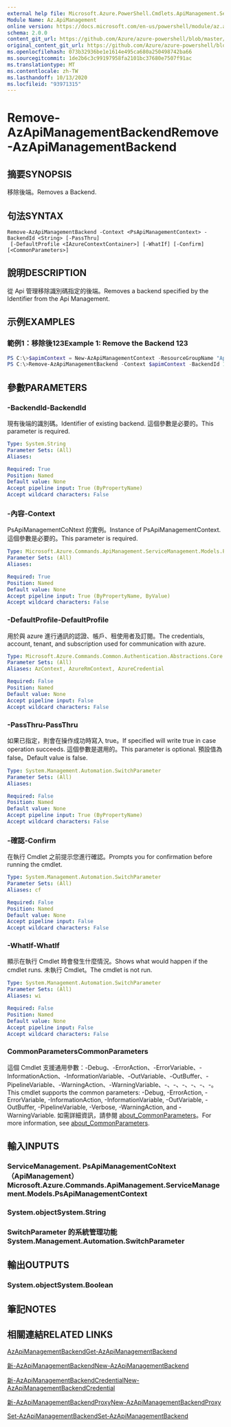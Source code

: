 ```yaml
---
external help file: Microsoft.Azure.PowerShell.Cmdlets.ApiManagement.ServiceManagement.dll-Help.xml
Module Name: Az.ApiManagement
online version: https://docs.microsoft.com/en-us/powershell/module/az.apimanagement/remove-azapimanagementbackend
schema: 2.0.0
content_git_url: https://github.com/Azure/azure-powershell/blob/master/src/ApiManagement/ApiManagement/help/Remove-AzApiManagementBackend.md
original_content_git_url: https://github.com/Azure/azure-powershell/blob/master/src/ApiManagement/ApiManagement/help/Remove-AzApiManagementBackend.md
ms.openlocfilehash: 073b32936be1e1614e495ca680a250498742ba66
ms.sourcegitcommit: 1de2b6c3c99197958fa2101bc37680e7507f91ac
ms.translationtype: MT
ms.contentlocale: zh-TW
ms.lasthandoff: 10/13/2020
ms.locfileid: "93971315"
---
```

# <span data-ttu-id="15cf7-101">Remove-AzApiManagementBackend</span><span class="sxs-lookup"><span data-stu-id="15cf7-101">Remove-AzApiManagementBackend</span></span>

## <span data-ttu-id="15cf7-102">摘要</span><span class="sxs-lookup"><span data-stu-id="15cf7-102">SYNOPSIS</span></span>
<span data-ttu-id="15cf7-103">移除後端。</span><span class="sxs-lookup"><span data-stu-id="15cf7-103">Removes a Backend.</span></span>

## <span data-ttu-id="15cf7-104">句法</span><span class="sxs-lookup"><span data-stu-id="15cf7-104">SYNTAX</span></span>

```
Remove-AzApiManagementBackend -Context <PsApiManagementContext> -BackendId <String> [-PassThru]
 [-DefaultProfile <IAzureContextContainer>] [-WhatIf] [-Confirm] [<CommonParameters>]
```

## <span data-ttu-id="15cf7-105">說明</span><span class="sxs-lookup"><span data-stu-id="15cf7-105">DESCRIPTION</span></span>
<span data-ttu-id="15cf7-106">從 Api 管理移除識別碼指定的後端。</span><span class="sxs-lookup"><span data-stu-id="15cf7-106">Removes a backend specified by the Identifier from the Api Management.</span></span>

## <span data-ttu-id="15cf7-107">示例</span><span class="sxs-lookup"><span data-stu-id="15cf7-107">EXAMPLES</span></span>

### <span data-ttu-id="15cf7-108">範例1：移除後123</span><span class="sxs-lookup"><span data-stu-id="15cf7-108">Example 1: Remove the Backend 123</span></span>
```powershell
PS C:\>$apimContext = New-AzApiManagementContext -ResourceGroupName "Api-Default-WestUS" -ServiceName "contoso"
PS C:\>Remove-AzApiManagementBackend -Context $apimContext -BackendId 123 -PassThru
```

## <span data-ttu-id="15cf7-109">參數</span><span class="sxs-lookup"><span data-stu-id="15cf7-109">PARAMETERS</span></span>

### <span data-ttu-id="15cf7-110">-BackendId</span><span class="sxs-lookup"><span data-stu-id="15cf7-110">-BackendId</span></span>
<span data-ttu-id="15cf7-111">現有後端的識別碼。</span><span class="sxs-lookup"><span data-stu-id="15cf7-111">Identifier of existing backend.</span></span>
<span data-ttu-id="15cf7-112">這個參數是必要的。</span><span class="sxs-lookup"><span data-stu-id="15cf7-112">This parameter is required.</span></span>

```yaml
Type: System.String
Parameter Sets: (All)
Aliases:

Required: True
Position: Named
Default value: None
Accept pipeline input: True (ByPropertyName)
Accept wildcard characters: False
```

### <span data-ttu-id="15cf7-113">-內容</span><span class="sxs-lookup"><span data-stu-id="15cf7-113">-Context</span></span>
<span data-ttu-id="15cf7-114">PsApiManagementCoNtext 的實例。</span><span class="sxs-lookup"><span data-stu-id="15cf7-114">Instance of PsApiManagementContext.</span></span>
<span data-ttu-id="15cf7-115">這個參數是必要的。</span><span class="sxs-lookup"><span data-stu-id="15cf7-115">This parameter is required.</span></span>

```yaml
Type: Microsoft.Azure.Commands.ApiManagement.ServiceManagement.Models.PsApiManagementContext
Parameter Sets: (All)
Aliases:

Required: True
Position: Named
Default value: None
Accept pipeline input: True (ByPropertyName, ByValue)
Accept wildcard characters: False
```

### <span data-ttu-id="15cf7-116">-DefaultProfile</span><span class="sxs-lookup"><span data-stu-id="15cf7-116">-DefaultProfile</span></span>
<span data-ttu-id="15cf7-117">用於與 azure 進行通訊的認證、帳戶、租使用者及訂閱。</span><span class="sxs-lookup"><span data-stu-id="15cf7-117">The credentials, account, tenant, and subscription used for communication with azure.</span></span>

```yaml
Type: Microsoft.Azure.Commands.Common.Authentication.Abstractions.Core.IAzureContextContainer
Parameter Sets: (All)
Aliases: AzContext, AzureRmContext, AzureCredential

Required: False
Position: Named
Default value: None
Accept pipeline input: False
Accept wildcard characters: False
```

### <span data-ttu-id="15cf7-118">-PassThru</span><span class="sxs-lookup"><span data-stu-id="15cf7-118">-PassThru</span></span>
<span data-ttu-id="15cf7-119">如果已指定，則會在操作成功時寫入 true。</span><span class="sxs-lookup"><span data-stu-id="15cf7-119">If specified will write true in case operation succeeds.</span></span>
<span data-ttu-id="15cf7-120">這個參數是選用的。</span><span class="sxs-lookup"><span data-stu-id="15cf7-120">This parameter is optional.</span></span>
<span data-ttu-id="15cf7-121">預設值為 false。</span><span class="sxs-lookup"><span data-stu-id="15cf7-121">Default value is false.</span></span>

```yaml
Type: System.Management.Automation.SwitchParameter
Parameter Sets: (All)
Aliases:

Required: False
Position: Named
Default value: None
Accept pipeline input: True (ByPropertyName)
Accept wildcard characters: False
```

### <span data-ttu-id="15cf7-122">-確認</span><span class="sxs-lookup"><span data-stu-id="15cf7-122">-Confirm</span></span>
<span data-ttu-id="15cf7-123">在執行 Cmdlet 之前提示您進行確認。</span><span class="sxs-lookup"><span data-stu-id="15cf7-123">Prompts you for confirmation before running the cmdlet.</span></span>

```yaml
Type: System.Management.Automation.SwitchParameter
Parameter Sets: (All)
Aliases: cf

Required: False
Position: Named
Default value: None
Accept pipeline input: False
Accept wildcard characters: False
```

### <span data-ttu-id="15cf7-124">-WhatIf</span><span class="sxs-lookup"><span data-stu-id="15cf7-124">-WhatIf</span></span>
<span data-ttu-id="15cf7-125">顯示在執行 Cmdlet 時會發生什麼情況。</span><span class="sxs-lookup"><span data-stu-id="15cf7-125">Shows what would happen if the cmdlet runs.</span></span> <span data-ttu-id="15cf7-126">未執行 Cmdlet。</span><span class="sxs-lookup"><span data-stu-id="15cf7-126">The cmdlet is not run.</span></span>

```yaml
Type: System.Management.Automation.SwitchParameter
Parameter Sets: (All)
Aliases: wi

Required: False
Position: Named
Default value: None
Accept pipeline input: False
Accept wildcard characters: False
```

### <span data-ttu-id="15cf7-127">CommonParameters</span><span class="sxs-lookup"><span data-stu-id="15cf7-127">CommonParameters</span></span>
<span data-ttu-id="15cf7-128">這個 Cmdlet 支援通用參數：-Debug、-ErrorAction、-ErrorVariable、-InformationAction、-InformationVariable、-OutVariable、-OutBuffer、-PipelineVariable、-WarningAction、-WarningVariable、-、-、-、-、-、-。</span><span class="sxs-lookup"><span data-stu-id="15cf7-128">This cmdlet supports the common parameters: -Debug, -ErrorAction, -ErrorVariable, -InformationAction, -InformationVariable, -OutVariable, -OutBuffer, -PipelineVariable, -Verbose, -WarningAction, and -WarningVariable.</span></span> <span data-ttu-id="15cf7-129">如需詳細資訊，請參閱 [about_CommonParameters](http://go.microsoft.com/fwlink/?LinkID=113216)。</span><span class="sxs-lookup"><span data-stu-id="15cf7-129">For more information, see [about_CommonParameters](http://go.microsoft.com/fwlink/?LinkID=113216).</span></span>

## <span data-ttu-id="15cf7-130">輸入</span><span class="sxs-lookup"><span data-stu-id="15cf7-130">INPUTS</span></span>

### <span data-ttu-id="15cf7-131">ServiceManagement. PsApiManagementCoNtext （ApiManagement）</span><span class="sxs-lookup"><span data-stu-id="15cf7-131">Microsoft.Azure.Commands.ApiManagement.ServiceManagement.Models.PsApiManagementContext</span></span>

### <span data-ttu-id="15cf7-132">System.object</span><span class="sxs-lookup"><span data-stu-id="15cf7-132">System.String</span></span>

### <span data-ttu-id="15cf7-133">SwitchParameter 的系統管理功能</span><span class="sxs-lookup"><span data-stu-id="15cf7-133">System.Management.Automation.SwitchParameter</span></span>

## <span data-ttu-id="15cf7-134">輸出</span><span class="sxs-lookup"><span data-stu-id="15cf7-134">OUTPUTS</span></span>

### <span data-ttu-id="15cf7-135">System.object</span><span class="sxs-lookup"><span data-stu-id="15cf7-135">System.Boolean</span></span>

## <span data-ttu-id="15cf7-136">筆記</span><span class="sxs-lookup"><span data-stu-id="15cf7-136">NOTES</span></span>

## <span data-ttu-id="15cf7-137">相關連結</span><span class="sxs-lookup"><span data-stu-id="15cf7-137">RELATED LINKS</span></span>

[<span data-ttu-id="15cf7-138">AzApiManagementBackend</span><span class="sxs-lookup"><span data-stu-id="15cf7-138">Get-AzApiManagementBackend</span></span>](./Get-AzApiManagementBackend.md)

[<span data-ttu-id="15cf7-139">新-AzApiManagementBackend</span><span class="sxs-lookup"><span data-stu-id="15cf7-139">New-AzApiManagementBackend</span></span>](./New-AzApiManagementBackend.md)

[<span data-ttu-id="15cf7-140">新-AzApiManagementBackendCredential</span><span class="sxs-lookup"><span data-stu-id="15cf7-140">New-AzApiManagementBackendCredential</span></span>](./New-AzApiManagementBackendCredential.md)

[<span data-ttu-id="15cf7-141">新-AzApiManagementBackendProxy</span><span class="sxs-lookup"><span data-stu-id="15cf7-141">New-AzApiManagementBackendProxy</span></span>](./New-AzApiManagementBackendProxy.md)

[<span data-ttu-id="15cf7-142">Set-AzApiManagementBackend</span><span class="sxs-lookup"><span data-stu-id="15cf7-142">Set-AzApiManagementBackend</span></span>](./Set-AzApiManagementBackend.md)
